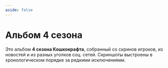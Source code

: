 ```yaml
---
aside: false
---
```


# Альбом 4 сезона

Это альбом **4 сезона Кошкокрафта**, собранный со скринов игроков, из новостей и из разных уголков соц. сетей. Скриншоты выстроены в хронологическом порядке за редкими исключениями.

<Album season="4season" />